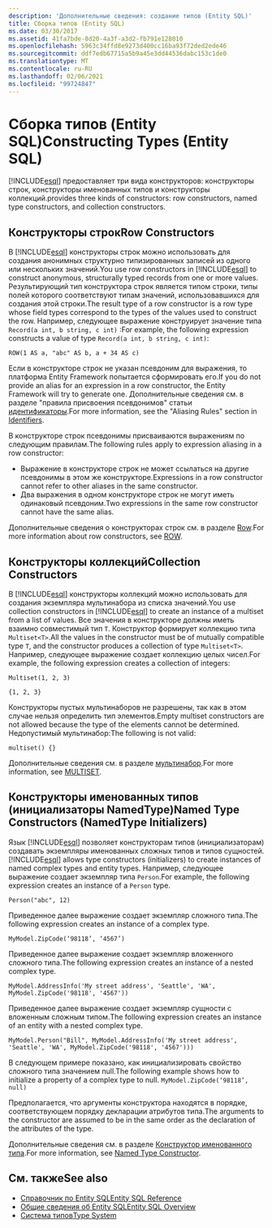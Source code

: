 ```yaml
---
description: 'Дополнительные сведения: создание типов (Entity SQL)'
title: Сборка типов (Entity SQL)
ms.date: 03/30/2017
ms.assetid: 41fa7bde-8d20-4a3f-a3d2-fb791e128010
ms.openlocfilehash: 5963c34ffd8e9273d400cc16ba93f72ded2ede46
ms.sourcegitcommit: ddf7edb67715a5b9a45e3dd44536dabc153c1de0
ms.translationtype: MT
ms.contentlocale: ru-RU
ms.lasthandoff: 02/06/2021
ms.locfileid: "99724847"
---
```

# <a name="constructing-types-entity-sql"></a><span data-ttu-id="cc23e-103">Сборка типов (Entity SQL)</span><span class="sxs-lookup"><span data-stu-id="cc23e-103">Constructing Types (Entity SQL)</span></span>

<!-- markdownlint-disable DOCSMD001 -->
[!INCLUDE[esql](../../../../../../includes/esql-md.md)] <span data-ttu-id="cc23e-104">предоставляет три вида конструкторов: конструкторы строк, конструкторы именованных типов и конструкторы коллекций.</span><span class="sxs-lookup"><span data-stu-id="cc23e-104">provides three kinds of constructors: row constructors, named type constructors, and collection constructors.</span></span>

## <a name="row-constructors"></a><span data-ttu-id="cc23e-105">Конструкторы строк</span><span class="sxs-lookup"><span data-stu-id="cc23e-105">Row Constructors</span></span>

<span data-ttu-id="cc23e-106">В [!INCLUDE[esql](../../../../../../includes/esql-md.md)] конструкторы строк можно использовать для создания анонимных структурно типизированных записей из одного или нескольких значений.</span><span class="sxs-lookup"><span data-stu-id="cc23e-106">You use row constructors in [!INCLUDE[esql](../../../../../../includes/esql-md.md)] to construct anonymous, structurally typed records from one or more values.</span></span> <span data-ttu-id="cc23e-107">Результирующий тип конструктора строк является типом строки, типы полей которого соответствуют типам значений, использовавшихся для создания этой строки.</span><span class="sxs-lookup"><span data-stu-id="cc23e-107">The result type of a row constructor is a row type whose field types correspond to the types of the values used to construct the row.</span></span> <span data-ttu-id="cc23e-108">Например, следующее выражение конструирует значение типа `Record(a int, b string, c int)` :</span><span class="sxs-lookup"><span data-stu-id="cc23e-108">For example, the following expression constructs a value of type `Record(a int, b string, c int)`:</span></span>

`ROW(1 AS a, "abc" AS b, a + 34 AS c)`

<span data-ttu-id="cc23e-109">Если в конструкторе строк не указан псевдоним для выражения, то платформа Entity Framework попытается сформировать его.</span><span class="sxs-lookup"><span data-stu-id="cc23e-109">If you do not provide an alias for an expression in a row constructor, the Entity Framework will try to generate one.</span></span> <span data-ttu-id="cc23e-110">Дополнительные сведения см. в разделе "правила присвоения псевдонимов" статьи [идентификаторы](identifiers-entity-sql.md).</span><span class="sxs-lookup"><span data-stu-id="cc23e-110">For more information, see the "Aliasing Rules" section in [Identifiers](identifiers-entity-sql.md).</span></span>

<span data-ttu-id="cc23e-111">В конструкторе строк псевдонимы присваиваются выражениям по следующим правилам.</span><span class="sxs-lookup"><span data-stu-id="cc23e-111">The following rules apply to expression aliasing in a row constructor:</span></span>

- <span data-ttu-id="cc23e-112">Выражение в конструкторе строк не может ссылаться на другие псевдонимы в этом же конструкторе.</span><span class="sxs-lookup"><span data-stu-id="cc23e-112">Expressions in a row constructor cannot refer to other aliases in the same constructor.</span></span>
- <span data-ttu-id="cc23e-113">Два выражения в одном конструкторе строк не могут иметь одинаковый псевдоним.</span><span class="sxs-lookup"><span data-stu-id="cc23e-113">Two expressions in the same row constructor cannot have the same alias.</span></span>

<span data-ttu-id="cc23e-114">Дополнительные сведения о конструкторах строк см. в разделе [Row](row-entity-sql.md).</span><span class="sxs-lookup"><span data-stu-id="cc23e-114">For more information about row constructors, see [ROW](row-entity-sql.md).</span></span>

## <a name="collection-constructors"></a><span data-ttu-id="cc23e-115">Конструкторы коллекций</span><span class="sxs-lookup"><span data-stu-id="cc23e-115">Collection Constructors</span></span>

<span data-ttu-id="cc23e-116">В [!INCLUDE[esql](../../../../../../includes/esql-md.md)] конструкторы коллекций можно использовать для создания экземпляра мультинабора из списка значений.</span><span class="sxs-lookup"><span data-stu-id="cc23e-116">You use collection constructors in [!INCLUDE[esql](../../../../../../includes/esql-md.md)] to create an instance of a multiset from a list of values.</span></span> <span data-ttu-id="cc23e-117">Все значения в конструкторе должны иметь взаимно совместимый тип `T`. Конструктор формирует коллекцию типа `Multiset<T>`.</span><span class="sxs-lookup"><span data-stu-id="cc23e-117">All the values in the constructor must be of mutually compatible type `T`, and the constructor produces a collection of type `Multiset<T>`.</span></span> <span data-ttu-id="cc23e-118">Например, следующее выражение создает коллекцию целых чисел.</span><span class="sxs-lookup"><span data-stu-id="cc23e-118">For example, the following expression creates a collection of integers:</span></span>

`Multiset(1, 2, 3)`

`{1, 2, 3}`

<span data-ttu-id="cc23e-119">Конструкторы пустых мультинаборов не разрешены, так как в этом случае нельзя определить тип элементов.</span><span class="sxs-lookup"><span data-stu-id="cc23e-119">Empty multiset constructors are not allowed because the type of the elements cannot be determined.</span></span> <span data-ttu-id="cc23e-120">Недопустимый мультинабор:</span><span class="sxs-lookup"><span data-stu-id="cc23e-120">The following is not valid:</span></span>

`multiset() {}`

<span data-ttu-id="cc23e-121">Дополнительные сведения см. в разделе [мультинабор](multiset-entity-sql.md).</span><span class="sxs-lookup"><span data-stu-id="cc23e-121">For more information, see [MULTISET](multiset-entity-sql.md).</span></span>

## <a name="named-type-constructors-namedtype-initializers"></a><span data-ttu-id="cc23e-122">Конструкторы именованных типов (инициализаторы NamedType)</span><span class="sxs-lookup"><span data-stu-id="cc23e-122">Named Type Constructors (NamedType Initializers)</span></span>

<span data-ttu-id="cc23e-123">Язык [!INCLUDE[esql](../../../../../../includes/esql-md.md)] позволяет конструкторам типов (инициализаторам) создавать экземпляры именованных сложных типов и типов сущностей.</span><span class="sxs-lookup"><span data-stu-id="cc23e-123">[!INCLUDE[esql](../../../../../../includes/esql-md.md)] allows type constructors (initializers) to create instances of named complex types and entity types.</span></span> <span data-ttu-id="cc23e-124">Например, следующее выражение создает экземпляр типа `Person`.</span><span class="sxs-lookup"><span data-stu-id="cc23e-124">For example, the following expression creates an instance of a `Person` type.</span></span>

`Person("abc", 12)`

<span data-ttu-id="cc23e-125">Приведенное далее выражение создает экземпляр сложного типа.</span><span class="sxs-lookup"><span data-stu-id="cc23e-125">The following expression creates an instance of a complex type.</span></span>

`MyModel.ZipCode(‘98118’, ‘4567’)`

<span data-ttu-id="cc23e-126">Приведенное далее выражение создает экземпляр вложенного сложного типа.</span><span class="sxs-lookup"><span data-stu-id="cc23e-126">The following expression creates an instance of a nested complex type.</span></span>

`MyModel.AddressInfo('My street address', 'Seattle', 'WA', MyModel.ZipCode('98118', '4567'))`

<span data-ttu-id="cc23e-127">Приведенное далее выражение создает экземпляр сущности с вложенным сложным типом.</span><span class="sxs-lookup"><span data-stu-id="cc23e-127">The following expression creates an instance of an entity with a nested complex type.</span></span>

`MyModel.Person("Bill", MyModel.AddressInfo('My street address', 'Seattle', 'WA', MyModel.ZipCode('98118', '4567')))`

<span data-ttu-id="cc23e-128">В следующем примере показано, как инициализировать свойство сложного типа значением null.</span><span class="sxs-lookup"><span data-stu-id="cc23e-128">The following example shows how to initialize a property of a complex type to null.</span></span> `MyModel.ZipCode(‘98118’, null)`

<span data-ttu-id="cc23e-129">Предполагается, что аргументы конструктора находятся в порядке, соответствующем порядку декларации атрибутов типа.</span><span class="sxs-lookup"><span data-stu-id="cc23e-129">The arguments to the constructor are assumed to be in the same order as the declaration of the attributes of the type.</span></span>

<span data-ttu-id="cc23e-130">Дополнительные сведения см. в разделе [Конструктор именованного типа](named-type-constructor-entity-sql.md).</span><span class="sxs-lookup"><span data-stu-id="cc23e-130">For more information, see [Named Type Constructor](named-type-constructor-entity-sql.md).</span></span>

## <a name="see-also"></a><span data-ttu-id="cc23e-131">См. также</span><span class="sxs-lookup"><span data-stu-id="cc23e-131">See also</span></span>

- [<span data-ttu-id="cc23e-132">Справочник по Entity SQL</span><span class="sxs-lookup"><span data-stu-id="cc23e-132">Entity SQL Reference</span></span>](entity-sql-reference.md)
- [<span data-ttu-id="cc23e-133">Общие сведения об Entity SQL</span><span class="sxs-lookup"><span data-stu-id="cc23e-133">Entity SQL Overview</span></span>](entity-sql-overview.md)
- [<span data-ttu-id="cc23e-134">Система типов</span><span class="sxs-lookup"><span data-stu-id="cc23e-134">Type System</span></span>](type-system-entity-sql.md)
